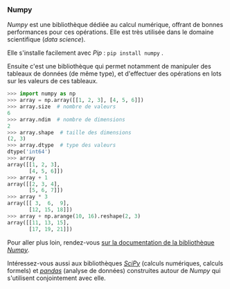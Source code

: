 ### Numpy

_Numpy_ est une bibliothèque dédiée au calcul numérique, offrant de bonnes performances pour ces opérations.
Elle est très utilisée dans le domaine scientifique (_data science_).

Elle s'installe facilement avec _Pip_ : `pip install numpy` .

Ensuite c'est une bibliothèque qui permet notamment de manipuler des tableaux de données (de même type), et d'effectuer des opérations en lots sur les valeurs de ces tableaux.

```python
>>> import numpy as np
>>> array = np.array([[1, 2, 3], [4, 5, 6]])
>>> array.size  # nombre de valeurs
6
>>> array.ndim  # nombre de dimensions
2
>>> array.shape  # taille des dimensions
(2, 3)
>>> array.dtype  # type des valeurs
dtype('int64')
>>> array
array([[1, 2, 3],
       [4, 5, 6]])
>>> array + 1
array([[2, 3, 4],
       [5, 6, 7]])
>>> array * 3
array([[ 3,  6,  9],
       [12, 15, 18]])
>>> array + np.arange(10, 16).reshape(2, 3)
array([[11, 13, 15],
       [17, 19, 21]])
```

Pour aller plus loin, rendez-vous [sur la documentation de la bibliothèque _Numpy_](https://numpy.org/doc/stable/).

Intéressez-vous aussi aux bibliothèques [_SciPy_](https://www.scipy.org/scipylib/index.html) (calculs numériques, calculs formels) et [_pandas_](https://pandas.pydata.org/) (analyse de données) construites autour de _Numpy_ qui s'utilisent conjointement avec elle.

